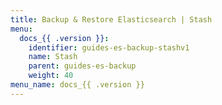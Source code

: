 ```yaml
---
title: Backup & Restore Elasticsearch | Stash
menu:
  docs_{{ .version }}:
    identifier: guides-es-backup-stashv1
    name: Stash
    parent: guides-es-backup
    weight: 40
menu_name: docs_{{ .version }}
---
```

